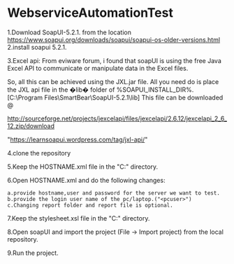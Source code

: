 # WebserviceAutomationTest
1.Download SoapUI-5.2.1. from the location
https://www.soapui.org/downloads/soapui/soapui-os-older-versions.html
2.install soapui 5.2.1.

3.Excel api:
From eviware forum, i found that soapUI is using the free Java Excel API to communicate or manipulate data in the Excel files. 

So, all this can be achieved using the JXL.jar file. 
All you need do is place the JXL api file in the 
�lib� folder of %SOAPUI_INSTALL_DIR%. 
[C:\Program Files\SmartBear\SoapUI-5.2.1\lib]
This file can be downloaded @ 

http://sourceforge.net/projects/jexcelapi/files/jexcelapi/2.6.12/jexcelapi_2_6_12.zip/download

"https://learnsoapui.wordpress.com/tag/jxl-api/"


4.clone the repository

5.Keep the HOSTNAME.xml file in the "C:" directory.

6.Open HOSTNAME.xml and do the following changes:

	a.provide hostname,user and password for the server we want to test.
	b.provide the login user name of the pc/laptop.("<pcuser>")
	c.Changing report folder and report file is optional.

7.Keep the stylesheet.xsl file in the "C:" directory.

8.Open soapUI and import the project (File -> Import project) from the local repository.

9.Run the project.

